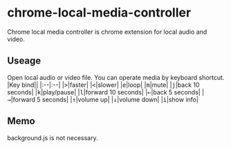 # chrome-local-media-controller

Chrome local media controller is chrome extension for local audio and video.

## Useage
Open local audio or video file.
You can operate media by keyboard shortcut.  
|Key bind||
|:--|:--|
|<kbd>></kbd>|faster|
|<kbd><</kbd>|slower|
|<kbd>e</kbd>|loop|
|<kbd>m</kbd>|mute|
|<kbd>j</kbd>|back 10 seconds|
|<kbd>k</kbd>|play/pause|
|<kbd>l</kbd>|forward 10 seconds|
|<kbd>←</kbd>|back 5 seconds|
|<kbd>→</kbd>|forward 5 seconds|
|<kbd>↑</kbd>|volume up|
|<kbd>↓</kbd>|volume down|
|<kbd>i</kbd>|show info|

## Memo
background.js is not necessary.
